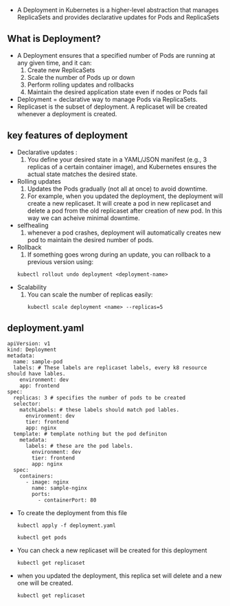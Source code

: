 * A Deployment in Kubernetes is a higher-level abstraction that manages ReplicaSets and provides declarative updates for Pods and ReplicaSets

## What is Deployment?
* A Deployment ensures that a specified number of Pods are running at any given time, and it can:
  1) Create new ReplicaSets
  2) Scale the number of Pods up or down
  3) Perform rolling updates and rollbacks
  4) Maintain the desired application state even if nodes or Pods fail
* Deployment = declarative way to manage Pods via ReplicaSets.
* Replicaset is the subset of deployment. A replicaset will be created whenever a deployment is created.

## key features of deployment
* Declarative updates : 
  1) You define your desired state in a YAML/JSON manifest (e.g., 3 replicas of a certain container image), and Kubernetes ensures the actual state matches the desired state.
* Rolling updates
  1) Updates the Pods gradually (not all at once) to avoid downtime.
  2) For example, when you updated the deployment, the deployment will create a new replicaset. It will create a pod in new replicaset and delete a pod from the old replicaset after creation of new pod. In this way we can acheive minimal downtime.
* selfhealing
  1) whenever a pod crashes, deployment will automatically creates new pod to maintain the desired number of pods.
* Rollback 
  1) If something goes wrong during an update, you can rollback to a previous version using:
    ```
    kubectl rollout undo deployment <deployment-name>
    ```
* Scalability
  1) You can scale the number of replicas easily:
     ```
     kubectl scale deployment <name> --replicas=5
     ```

## deployment.yaml

```
apiVersion: v1
kind: Deployment 
metadata:
  name: sample-pod
  labels: # These labels are replicaset labels, every k8 resource should have lables.
    environment: dev
    app: frontend
spec:
  replicas: 3 # specifies the number of pods to be created
  selector:
    matchLabels: # these labels should match pod lables.
      environment: dev
      tier: frontend
      app: nginx
  template: # template nothing but the pod definiton
    metadata:
      labels: # these are the pod labels.
        environment: dev
        tier: frontend
        app: nginx
  spec:
    containers:
      - image: nginx
        name: sample-nginx
        ports:
          - containerPort: 80
```

* To create the deployment from this file
  ```
  kubectl apply -f deployment.yaml
  ```
  ```
  kubectl get pods
  ```
* You can check a new replicaset will be created for this deployment
  ```
  kubectl get replicaset
  ```
* when you updated the deployment, this replica set will delete and a new one will be created.
  ```
  kubectl get replicaset
  ```
